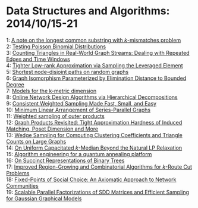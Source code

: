 # Data Structures and Algorithms: 2014/10/15-21  
1: [A note on the longest common substring with $k$-mismatches problem](https://doi.org/10.48550/arXiv.1409.7217)  
2: [Testing Poisson Binomial Distributions](https://doi.org/10.48550/arXiv.1410.3386)  
3: [Counting Triangles in Real-World Graph Streams: Dealing with Repeated  Edges and Time Windows](https://doi.org/10.48550/arXiv.1310.7665)  
4: [Tighter Low-rank Approximation via Sampling the Leveraged Element](https://doi.org/10.48550/arXiv.1410.3886)  
5: [Shortest node-disjoint paths on random graphs](https://doi.org/10.48550/arXiv.1401.8096)  
6: [Graph Isomorphism Parameterized by Elimination Distance to Bounded  Degree](https://doi.org/10.48550/arXiv.1406.4718)  
7: [Models for the k-metric dimension](https://doi.org/10.48550/arXiv.1410.4209)  
8: [Online Network Design Algorithms via Hierarchical Decompositions](https://doi.org/10.48550/arXiv.1410.4240)  
9: [Consistent Weighted Sampling Made Fast, Small, and Easy](https://doi.org/10.48550/arXiv.1410.4266)  
10: [Minimum Linear Arrangement of Series-Parallel Graphs](https://doi.org/10.48550/arXiv.1410.4395)  
11: [Weighted sampling of outer products](https://doi.org/10.48550/arXiv.1410.4429)  
12: [Graph Products Revisited: Tight Approximation Hardness of Induced  Matching, Poset Dimension and More](https://doi.org/10.48550/arXiv.1212.4129)  
13: [Wedge Sampling for Computing Clustering Coefficients and Triangle Counts  on Large Graphs](https://doi.org/10.48550/arXiv.1309.3321)  
14: [On Uniform Capacitated $k$-Median Beyond the Natural LP Relaxation](https://doi.org/10.48550/arXiv.1409.6739)  
15: [Algorithm engineering for a quantum annealing platform](https://doi.org/10.48550/arXiv.1410.2628)  
16: [On Succinct Representations of Binary Trees](https://doi.org/10.48550/arXiv.1410.4963)  
17: [Improved Region-Growing and Combinatorial Algorithms for $k$-Route Cut  Problems](https://doi.org/10.48550/arXiv.1410.5105)  
18: [Fixed-Points of Social Choice: An Axiomatic Approach to Network  Communities](https://doi.org/10.48550/arXiv.1410.5152)  
19: [Scalable Parallel Factorizations of SDD Matrices and Efficient Sampling  for Gaussian Graphical Models](https://doi.org/10.48550/arXiv.1410.5392)  